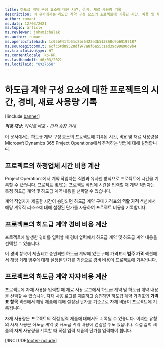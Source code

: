 ```yaml
---
title: 하도급 계약 구성 요소에 대한 시간, 경비, 재료 사용량 기록
description: 이 문서에서는 하도급 계약 구성 요소의 프로젝트에 기록된 시간, 비용 및 재료 사용량을 Microsoft Dynamics 365 Project Operations에서 추적하는 방법에 대해 설명합니다.
author: rumant
ms.date: 12/03/2021
ms.topic: article
ms.reviewer: johnmichalak
ms.author: rumant
ms.openlocfilehash: 1c05b941fb51c8b56422e3b5d3868c9b69197187
ms.sourcegitcommit: 6cfc50d89528df977a8f6a55c1ad39d99800d9b4
ms.translationtype: HT
ms.contentlocale: ko-KR
ms.lasthandoff: 06/03/2022
ms.locfileid: "8927658"
---
```

# <a name="recording-time-expenses-and-material-usage-on-projects-for-subcontracted-components"></a>하도급 계약 구성 요소에 대한 프로젝트의 시간, 경비, 재료 사용량 기록

[!include [banner](../../includes/dataverse-preview.md)]

_**적용 대상:** 라이트 배포 - 견적 송장 거래_

이 문서에서는 하도급 계약 구성 요소의 프로젝트에 기록된 시간, 비용 및 재료 사용량을 Microsoft Dynamics 365 Project Operations에서 추적하는 방법에 대해 설명합니다.

## <a name="costing-for-subcontractor-time-on-projects"></a>프로젝트의 하청업체 시간 비용 계산
Project Operations에서 계약 작업자는 직원과 유사한 방식으로 프로젝트에 시간을 기록할 수 있습니다. 프로젝트 및/또는 프로젝트 작업에 시간을 입력할 때 계약 작업자는 특정 하도급 계약 및 하도급 계약 내용을 선택할 수 있습니다.

계약 작업자가 제출한 시간이 승인되면 하도급 계약 구매 가격표의 **역할 가격** 섹션에서 해당 계약직 리소스에 대해 설정된 단가를 사용하여 프로젝트 비용을 기록합니다.

## <a name="costing-for-subcontracted-expenses-on-projects"></a>프로젝트의 하도급 계약 경비 비용 계산
프로젝트에 발생한 경비를 입력할 때 경비 입력에서 하도급 계약 및 하도급 계약 내용을 선택할 수 있습니다. 

이 경비 항목이 제출되고 승인되면 하도급 계약에 있는 구매 가격표의 **범주 가격** 섹션에서 해당 거래 범주에 대해 설정된 단가를 기준으로 경비 비용이 프로젝트에 기록됩니다.

## <a name="costing-for-subcontracted-materials-on-projects"></a>프로젝트의 하도급 계약 자쟈 비용 계산
프로젝트에 자재 사용을 입력할 때 재료 사용 로그에서 하도급 계약 및 하도급 계약 내용을 선택할 수 있습니다. 자재 사용 로그를 제출하고 승인하면 하도급 계약 가격표의 **가격표 항목** 섹션에서 해당 제품에 대해 설정된 단가를 기준으로 자재 비용이 프로젝트에 기록됩니다.

자재 사용량은 프로젝트의 직접 입력 제품에 대해서도 기록될 수 있습니다. 이러한 유형의 자재 사용은 하도급 계약 및 하도급 계약 내용에 연결할 수도 있습니다. 직접 입력 제품의 자재 사용량을 기록할 때 직접 입력 제품의 단가를 입력해야 합니다. 


[!INCLUDE[footer-include](../../includes/footer-banner.md)]
